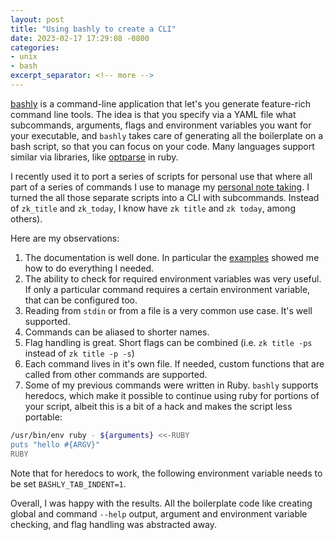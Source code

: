 ```yaml
---
layout: post
title: "Using bashly to create a CLI"
date: 2023-02-17 17:29:08 -0800
categories:
- unix
- bash
excerpt_separator: <!-- more -->
---
```


[bashly](https://bashly.dannyb.co) is a command-line application that let's you generate feature-rich command line tools. The idea is that you specify via a YAML file what subcommands, arguments, flags and environment variables you want for your executable, and `bashly` takes care of generating all the boilerplate on a bash script, so that you can focus on your code. Many languages support similar via libraries, like [optparse](https://github.com/ruby/optparse) in ruby.

I recently used it to port a series of scripts for personal use that where all part of a series of commands I use to manage my [personal note taking](https://ylan.segal-family.com/blog/2018/08/26/on-taking-notes/). I turned the all those separate scripts into a CLI with subcommands. Instead of `zk_title` and `zk_today`, I know have `zk title` and `zk today`, among others).

Here are my observations:

1. The documentation is well done. In particular the [examples](https://bashly.dannyb.co/examples/) showed me how to do everything I needed.
2. The ability to check for required environment variables was very useful. If only a particular command requires a certain environment variable, that can be configured too.
3. Reading from `stdin` or from a file is a very common use case. It's well supported.
4. Commands can be aliased to shorter names.
5. Flag handling is great. Short flags can be combined (i.e. `zk title -ps` instead of `zk title -p -s`)
6. Each command lives in it's own file. If needed, custom functions that are called from other commands are supported.
7. Some of my previous commands were written in Ruby. `bashly` supports heredocs, which make it possible to continue using ruby for portions of your script, albeit this is a bit of a hack and makes the script less portable:


```bash
/usr/bin/env ruby - ${arguments} <<-RUBY
puts "hello #{ARGV}"
RUBY
```

Note that for heredocs to work, the following environment variable needs to be set `BASHLY_TAB_INDENT=1`.

Overall, I was happy with the results. All the boilerplate code like creating global and command `--help` output, argument and environment variable checking, and flag handling was abstracted away.
